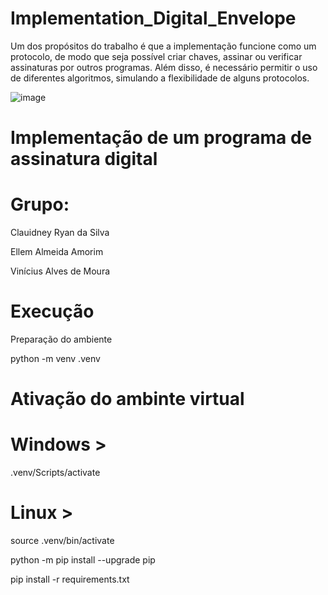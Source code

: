 # Implementation_Digital_Envelope
Um dos propósitos do trabalho é que a implementação funcione como um protocolo, de modo que seja possível criar chaves, assinar ou verificar assinaturas por outros programas. Além disso, é necessário permitir o uso de diferentes algoritmos, simulando a flexibilidade de alguns protocolos.

![image](https://github.com/claudiney63/Implementation_Digital_Envelope/assets/40923082/17bf6852-d6cd-4d56-9869-63e485e0a985)

# Implementação de um programa de assinatura digital

# Grupo:
Clauidney Ryan da Silva

Ellem Almeida Amorim

Vinícius Alves de Moura

# Execução
Preparação do ambiente

python -m venv .venv

# Ativação do ambinte virtual
# Windows >
.venv/Scripts/activate
# Linux >
source .venv/bin/activate

python -m pip install --upgrade pip

pip install -r requirements.txt
